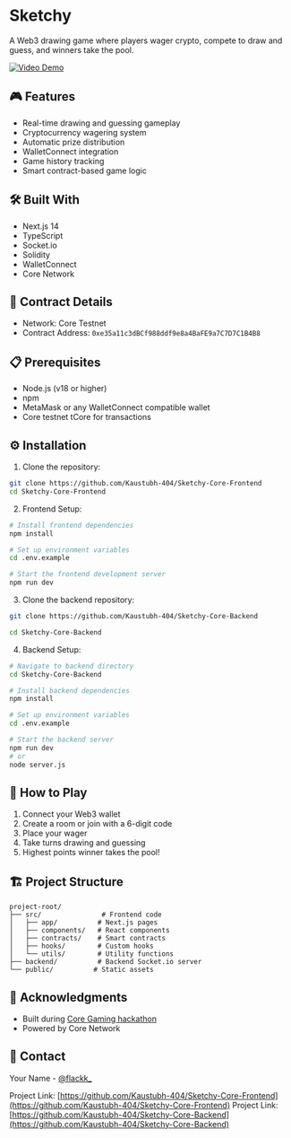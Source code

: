 # Sketchy

A Web3 drawing game where players wager crypto, compete to draw and guess, and winners take the pool.

[![Video Demo](https://img.youtube.com/vi/hs7oC2HGZB4/0.jpg)](https://youtu.be/hs7oC2HGZB4)

## 🎮 Features

- Real-time drawing and guessing gameplay
- Cryptocurrency wagering system
- Automatic prize distribution
- WalletConnect integration
- Game history tracking
- Smart contract-based game logic

## 🛠️ Built With

- Next.js 14
- TypeScript
- Socket.io
- Solidity
- WalletConnect
- Core Network

## 🚀 Contract Details

- Network: Core Testnet
- Contract Address: `0xe35a11c3dBCf988ddf9e8a4BaFE9a7C7D7C1B4B8`

## 📋 Prerequisites

- Node.js (v18 or higher)
-  npm
- MetaMask or any WalletConnect compatible wallet
- Core testnet tCore for transactions

## ⚙️ Installation

1. Clone the repository:
```bash
git clone https://github.com/Kaustubh-404/Sketchy-Core-Frontend
cd Sketchy-Core-Frontend
```

2. Frontend Setup:
```bash
# Install frontend dependencies
npm install

# Set up environment variables
cd .env.example 

# Start the frontend development server
npm run dev

```

3. Clone the backend repository:
```bash
git clone https://github.com/Kaustubh-404/Sketchy-Core-Backend

cd Sketchy-Core-Backend
```

4. Backend Setup:
```bash
# Navigate to backend directory
cd Sketchy-Core-Backend

# Install backend dependencies
npm install

# Set up environment variables
cd .env.example 

# Start the backend server
npm run dev
# or
node server.js
```

## 🎯 How to Play

1. Connect your Web3 wallet
2. Create a room or join with a 6-digit code
3. Place your wager
4. Take turns drawing and guessing
5. Highest points winner takes the pool!

## 🏗️ Project Structure

```
project-root/
├── src/               # Frontend code
│   ├── app/          # Next.js pages
│   ├── components/   # React components
│   ├── contracts/    # Smart contracts
│   ├── hooks/        # Custom hooks
│   └── utils/        # Utility functions
├── backend/          # Backend Socket.io server
└── public/          # Static assets
```

## 🙏 Acknowledgments

- Built during [Core Gaming hackathon](https://dorahacks.io/hackathon/core-gaming-hackathon/buidl)
- Powered by Core Network

## 📧 Contact

Your Name - [@flackk_](https://twitter.com/flackk_)

Project Link: [https://github.com/Kaustubh-404/Sketchy-Core-Frontend](https://github.com/Kaustubh-404/Sketchy-Core-Frontend)
Project Link: [https://github.com/Kaustubh-404/Sketchy-Core-Backend](https://github.com/Kaustubh-404/Sketchy-Core-Backend)

